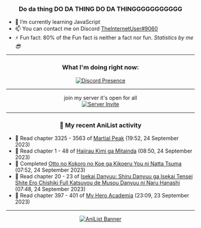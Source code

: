 <div align="center">

### Do da thing DO DA THING DO DA THINGGGGGGGGGGG
</div>

- 🌱 I’m currently learning JavaScript
- 📫 You can contact me on Discord [TheInternetUser#9060](https://discord.com/users/534117072796385300)
- ⚡ Fun fact: 80% of the Fun fact is neither a fact nor fun. _Statistics by me 😎_
<hr>

<div align="center">

### What I'm doing right now:
[![Discord Presence](https://lanyard.cnrad.dev/api/534117072796385300)](https://discord.com/users/534117072796385300)
<hr>

join my server it's open for all <br>
[![Server Invite](https://invidget.switchblade.xyz/bfYgVHxrSs)](https://discord.gg/bfYgVHxrSs)

<hr>
  
### 🌸 My recent AniList activity

</div>

<!-- ANILIST_ACTIVITY:start -->

-   📖 Read chapter 3325 - 3563 of [Martial Peak](https://anilist.co/manga/104494) (19:52, 24 September 2023)
-   📖 Read chapter 1 - 48 of [Hajirau Kimi ga Mitainda](https://anilist.co/manga/129225) (08:50, 24 September 2023)
-   📖 Completed [Otto no Kokoro no Koe ga Kikoeru You ni Natta Tsuma](https://anilist.co/manga/116739) (07:52, 24 September 2023)
-   📖 Read chapter 20 - 23 of [Isekai Danyuu: Shiru Danyuu ga Isekai Tensei Shite Ero Chishiki Full Katsuyou de Musou Danyuu ni Naru Hanashi](https://anilist.co/manga/156621) (07:48, 24 September 2023)
-   📖 Read chapter 397 - 401 of [My Hero Academia](https://anilist.co/manga/85486) (23:09, 23 September 2023)

<!-- ANILIST_ACTIVITY:end -->
<hr>

<div align="center">

[![AniList Banner](https://img.anili.st/User/929966)](https://anilist.co/user/TheInternetUser)

<!-- ![Profile views](https://gpvc.arturio.dev/TheInternetUse7) Since 2023-01-09 -->
<br>


</div>
